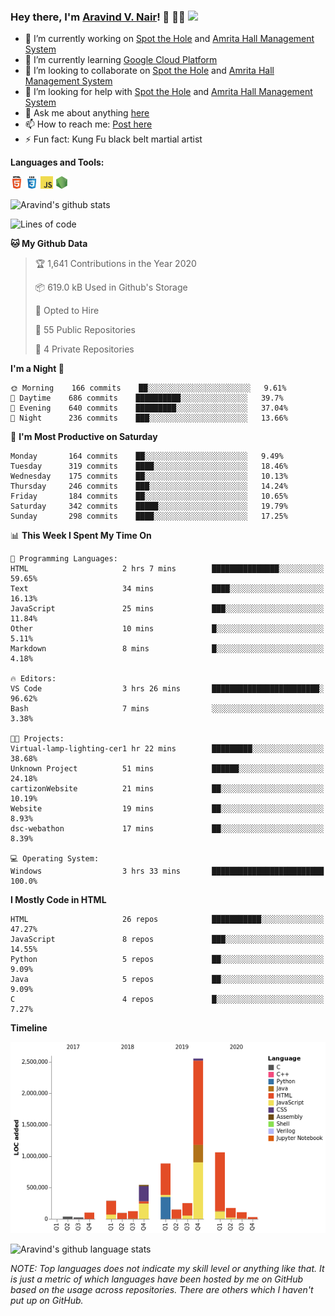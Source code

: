 ### Hey there, I'm [Aravind V. Nair](https://AravindVNair99.github.io)! 👋 👨‍💻 ![](https://komarev.com/ghpvc/?username=AravindVNair99&label=Views)

- 🔭 I’m currently working on [Spot the Hole](https://github.com/AravindVNair99/Spot-the-Hole) and [Amrita Hall Management System](https://github.com/AravindVNair99/Hall-Management-System)
- 🌱 I’m currently learning [Google Cloud Platform](https://cloud.google.com)
- 👯 I’m looking to collaborate on [Spot the Hole](https://github.com/AravindVNair99/Spot-the-Hole) and [Amrita Hall Management System](https://github.com/AravindVNair99/Hall-Management-System)
- 🤔 I’m looking for help with [Spot the Hole](https://github.com/AravindVNair99/Spot-the-Hole) and [Amrita Hall Management System](https://github.com/AravindVNair99/Hall-Management-System)
- 💬 Ask me about anything [here](https://github.com/AravindVNair99/AravindVNair99/issues)
- 📫 How to reach me: [Post here](https://github.com/AravindVNair99/AravindVNair99/issues)
- ⚡ Fun fact: Kung Fu black belt martial artist

**Languages and Tools:**

<code><img height="20px" src="https://raw.githubusercontent.com/github/explore/80688e429a7d4ef2fca1e82350fe8e3517d3494d/topics/html/html.png"></code>
<code><img height="20px" src="https://raw.githubusercontent.com/github/explore/80688e429a7d4ef2fca1e82350fe8e3517d3494d/topics/css/css.png"></code>
<code><img height="20px" src="https://raw.githubusercontent.com/github/explore/80688e429a7d4ef2fca1e82350fe8e3517d3494d/topics/javascript/javascript.png"></code>
<code><img height="20px" src="https://raw.githubusercontent.com/github/explore/80688e429a7d4ef2fca1e82350fe8e3517d3494d/topics/nodejs/nodejs.png"></code>

![Aravind's github stats](https://github-readme-stats.vercel.app/api?username=AravindVNair99&show_icons=true&include_all_commits=true&count_private=true)

<!--START_SECTION:waka-->
![Lines of code](https://img.shields.io/badge/From%20Hello%20World%20I%27ve%20Written-70.1%20million%20lines%20of%20code-blue)

**🐱 My Github Data** 

> 🏆 1,641 Contributions in the Year 2020
 > 
> 📦 619.0 kB Used in Github's Storage 
 > 
> 💼 Opted to Hire
 > 
> 📜 55 Public Repositories
 > 
> 🔑 4 Private Repositories 

**I'm a Night 🦉** 

```text
🌞 Morning    166 commits    ██░░░░░░░░░░░░░░░░░░░░░░░   9.61% 
🌆 Daytime    686 commits    ██████████░░░░░░░░░░░░░░░   39.7% 
🌃 Evening    640 commits    █████████░░░░░░░░░░░░░░░░   37.04% 
🌙 Night      236 commits    ███░░░░░░░░░░░░░░░░░░░░░░   13.66%

```
📅 **I'm Most Productive on Saturday** 

```text
Monday       164 commits    ██░░░░░░░░░░░░░░░░░░░░░░░   9.49% 
Tuesday      319 commits    ████░░░░░░░░░░░░░░░░░░░░░   18.46% 
Wednesday    175 commits    ██░░░░░░░░░░░░░░░░░░░░░░░   10.13% 
Thursday     246 commits    ███░░░░░░░░░░░░░░░░░░░░░░   14.24% 
Friday       184 commits    ██░░░░░░░░░░░░░░░░░░░░░░░   10.65% 
Saturday     342 commits    █████░░░░░░░░░░░░░░░░░░░░   19.79% 
Sunday       298 commits    ████░░░░░░░░░░░░░░░░░░░░░   17.25%

```


📊 **This Week I Spent My Time On** 

```text
💬 Programming Languages: 
HTML                     2 hrs 7 mins        ███████████████░░░░░░░░░░   59.65% 
Text                     34 mins             ████░░░░░░░░░░░░░░░░░░░░░   16.13% 
JavaScript               25 mins             ███░░░░░░░░░░░░░░░░░░░░░░   11.84% 
Other                    10 mins             █░░░░░░░░░░░░░░░░░░░░░░░░   5.11% 
Markdown                 8 mins              █░░░░░░░░░░░░░░░░░░░░░░░░   4.18%

🔥 Editors: 
VS Code                  3 hrs 26 mins       ████████████████████████░   96.62% 
Bash                     7 mins              ░░░░░░░░░░░░░░░░░░░░░░░░░   3.38%

🐱‍💻 Projects: 
Virtual-lamp-lighting-cer1 hr 22 mins        █████████░░░░░░░░░░░░░░░░   38.68% 
Unknown Project          51 mins             ██████░░░░░░░░░░░░░░░░░░░   24.18% 
cartizonWebsite          21 mins             ██░░░░░░░░░░░░░░░░░░░░░░░   10.19% 
Website                  19 mins             ██░░░░░░░░░░░░░░░░░░░░░░░   8.93% 
dsc-webathon             17 mins             ██░░░░░░░░░░░░░░░░░░░░░░░   8.39%

💻 Operating System: 
Windows                  3 hrs 33 mins       █████████████████████████   100.0%

```

**I Mostly Code in HTML** 

```text
HTML                     26 repos            ███████████░░░░░░░░░░░░░░   47.27% 
JavaScript               8 repos             ███░░░░░░░░░░░░░░░░░░░░░░   14.55% 
Python                   5 repos             ██░░░░░░░░░░░░░░░░░░░░░░░   9.09% 
Java                     5 repos             ██░░░░░░░░░░░░░░░░░░░░░░░   9.09% 
C                        4 repos             █░░░░░░░░░░░░░░░░░░░░░░░░   7.27%

```


**Timeline**

![Chart not found](https://github.com/aravindvnair99/aravindvnair99/blob/master/charts/bar_graph.png) 


<!--END_SECTION:waka-->
![Aravind's github language stats](https://github-readme-stats.vercel.app/api/top-langs/?username=AravindVNair99&layout=compact)

*NOTE: Top languages does not indicate my skill level or anything like that. It is just a metric of which languages have been hosted by me on GitHub based on the usage across repositories. There are others which I haven't put up on GitHub.*

<!--
<p align="center">
<a href="https://buymeacoffee.com/AravindVNair99" target="_blank"><img src="https://cdn.buymeacoffee.com/buttons/arial-blue.png" alt="Buy Aravind A Coffee" height="40" width="170" ></a>
</p>
-->
